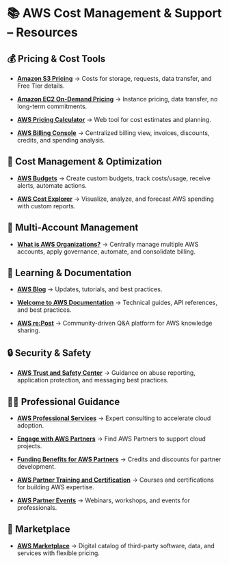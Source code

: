 # 📚 AWS Cost Management & Support – Resources

## 💰 Pricing & Cost Tools

- **[Amazon S3 Pricing](#)** → Costs for storage, requests, data transfer, and Free Tier details.
    
- **[Amazon EC2 On-Demand Pricing](#)** → Instance pricing, data transfer, no long-term commitments.
    
- **[AWS Pricing Calculator](#)** → Web tool for cost estimates and planning.
    
- **[AWS Billing Console](#)** → Centralized billing view, invoices, discounts, credits, and spending analysis.
    

## 🧾 Cost Management & Optimization

- **[AWS Budgets](#)** → Create custom budgets, track costs/usage, receive alerts, automate actions.
    
- **[AWS Cost Explorer](#)** → Visualize, analyze, and forecast AWS spending with custom reports.
    

## 🏢 Multi-Account Management

- **[What is AWS Organizations?](#)** → Centrally manage multiple AWS accounts, apply governance, automate, and consolidate billing.
    

## 📖 Learning & Documentation

- **[AWS Blog](#)** → Updates, tutorials, and best practices.
    
- **[Welcome to AWS Documentation](#)** → Technical guides, API references, and best practices.
    
- **[AWS re:Post](#)** → Community-driven Q&A platform for AWS knowledge sharing.
    

## 🔒 Security & Safety

- **[AWS Trust and Safety Center](#)** → Guidance on abuse reporting, application protection, and messaging best practices.
    

## 👨‍💼 Professional Guidance

- **[AWS Professional Services](#)** → Expert consulting to accelerate cloud adoption.
    
- **[Engage with AWS Partners](#)** → Find AWS Partners to support cloud projects.
    
- **[Funding Benefits for AWS Partners](#)** → Credits and discounts for partner development.
    
- **[AWS Partner Training and Certification](#)** → Courses and certifications for building AWS expertise.
    
- **[AWS Partner Events](#)** → Webinars, workshops, and events for professionals.
    

## 🛒 Marketplace

- **[AWS Marketplace](#)** → Digital catalog of third-party software, data, and services with flexible pricing.